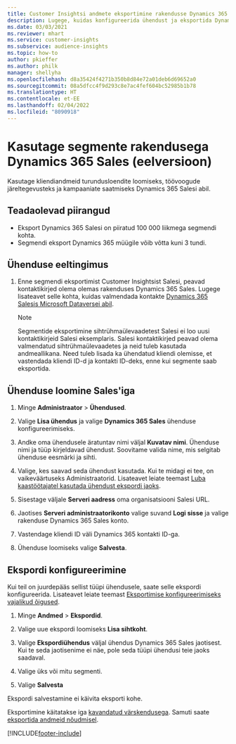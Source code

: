 ```yaml
---
title: Customer Insightsi andmete eksportimine rakendusse Dynamics 365 Sales
description: Lugege, kuidas konfigureerida ühendust ja eksportida Dynamics 365 Sales'i.
ms.date: 03/03/2021
ms.reviewer: mhart
ms.service: customer-insights
ms.subservice: audience-insights
ms.topic: how-to
author: pkieffer
ms.author: philk
manager: shellyha
ms.openlocfilehash: d8a35424f4271b350b8d84e72a01deb6d69652a0
ms.sourcegitcommit: 08a5dfcc4f9d293c8e7ac4fef604bc52985b1b78
ms.translationtype: HT
ms.contentlocale: et-EE
ms.lasthandoff: 02/04/2022
ms.locfileid: "8090918"
---
```

# <a name="use-segments-in-dynamics-365-sales-preview"></a>Kasutage segmente rakendusega Dynamics 365 Sales (eelversioon)



Kasutage kliendiandmeid turundusloendite loomiseks, töövoogude järeltegevusteks ja kampaaniate saatmiseks Dynamics 365 Salesi abil.

## <a name="known-limitations"></a>Teadaolevad piirangud

- Eksport Dynamics 365 Salesi on piiratud 100 000 liikmega segmendi kohta.
- Segmendi eksport Dynamics 365 müügile võib võtta kuni 3 tundi. 

## <a name="prerequisite-for-connection"></a>Ühenduse eeltingimus

1. Enne segmendi eksportimist Customer Insightsist Salesi, peavad kontaktikirjed olema olemas rakenduses Dynamics 365 Sales. Lugege lisateavet selle kohta, kuidas valmendada kontakte [Dynamics 365 Salesis Microsoft Dataversei abil](connect-power-query.md).

   > [!NOTE]
   > Segmentide eksportimine sihtrühmaülevaadetest Salesi ei loo uusi kontaktikirjeid Salesi eksemplaris. Salesi kontaktikirjed peavad olema valmendatud sihtrühmaülevaadetes ja neid tuleb kasutada andmeallikana. Need tuleb lisada ka ühendatud kliendi olemisse, et vastendada kliendi ID-d ja kontakti ID-deks, enne kui segmente saab eksportida.

## <a name="set-up-the-connection-to-sales"></a>Ühenduse loomine Sales'iga

1. Minge **Administraator** > **Ühendused**.

1. Valige **Lisa ühendus** ja valige **Dynamics 365 Sales** ühenduse konfigureerimiseks.

1. Andke oma ühendusele äratuntav nimi väljal **Kuvatav nimi**. Ühenduse nimi ja tüüp kirjeldavad ühendust. Soovitame valida nime, mis selgitab ühenduse eesmärki ja sihti.

1. Valige, kes saavad seda ühendust kasutada. Kui te midagi ei tee, on vaikeväärtuseks Administraatorid. Lisateavet leiate teemast [Luba kaastöötajatel kasutada ühendust ekspordi jaoks](connections.md#allow-contributors-to-use-a-connection-for-exports).

1. Sisestage väljale **Serveri aadress** oma organisatsiooni Salesi URL.

1. Jaotises **Serveri administraatorikonto** valige suvand **Logi sisse** ja valige rakenduse Dynamics 365 Sales konto.

1. Vastendage kliendi ID väli Dynamics 365 kontakti ID-ga.

1. Ühenduse loomiseks valige **Salvesta**. 

## <a name="configure-an-export"></a>Ekspordi konfigureerimine

Kui teil on juurdepääs sellist tüüpi ühendusele, saate selle ekspordi konfigureerida. Lisateavet leiate teemast [Eksportimise konfigureerimiseks vajalikud õigused](export-destinations.md#set-up-a-new-export).

1. Minge **Andmed** > **Ekspordid**.

1. Valige uue ekspordi loomiseks **Lisa sihtkoht**.

1. Valige **Ekspordiühendus** väljal ühendus Dynamics 365 Sales jaotisest. Kui te seda jaotisenime ei näe, pole seda tüüpi ühendusi teie jaoks saadaval.

1. Valige üks või mitu segmenti.

1. Valige **Salvesta**

Ekspordi salvestamine ei käivita eksporti kohe.

Eksportimine käitatakse iga [kavandatud värskendusega](system.md#schedule-tab). Samuti saate [eksportida andmeid nõudmisel](export-destinations.md#run-exports-on-demand). 

[!INCLUDE[footer-include](../includes/footer-banner.md)]
